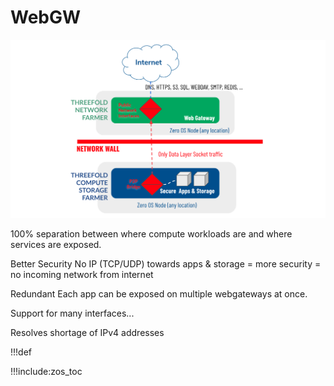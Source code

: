 # WebGW

![](img/webgw.png)

100% separation between
where compute workloads are
and where services are exposed.

Better Security
No IP (TCP/UDP) towards 
apps & storage = more security
= no incoming network from internet

Redundant
Each app can be exposed on multiple webgateways at once.

Support for many interfaces...

Resolves shortage of IPv4 addresses


!!!def

!!!include:zos_toc